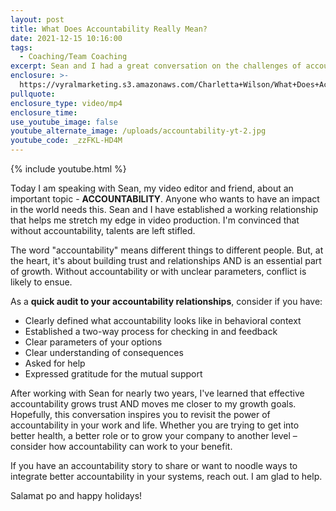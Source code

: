 ```yaml
---
layout: post
title: What Does Accountability Really Mean?
date: 2021-12-15 10:16:00
tags:
  - Coaching/Team Coaching
excerpt: Sean and I had a great conversation on the challenges of accountability.
enclosure: >-
  https://vyralmarketing.s3.amazonaws.com/Charletta+Wilson/What+Does+Accountability+Mean_.mp4
pullquote:
enclosure_type: video/mp4
enclosure_time:
use_youtube_image: false
youtube_alternate_image: /uploads/accountability-yt-2.jpg
youtube_code: _zzFKL-HD4M
---
```

{% include youtube.html %}

Today I am speaking with Sean, my video editor and friend, about an important topic -&nbsp;**ACCOUNTABILITY**. Anyone who wants to have an impact in the world needs this. Sean and I have established a working relationship that helps me stretch my edge in video production. I'm convinced that without accountability, talents are left stifled.

The word "accountability" means different things to different people. But, at the heart, it's about building trust and relationships AND is an essential part of growth. Without accountability or with unclear parameters, conflict is likely to ensue.

As a&nbsp;**quick audit to your accountability relationships**, consider if you have:

* Clearly defined what accountability looks like in behavioral context&nbsp;
* Established a two-way process for checking in and feedback
* Clear parameters of your options
* Clear understanding of consequences
* Asked for help
* Expressed gratitude for the mutual support

After working with Sean for nearly two years, I've learned that effective accountability grows trust AND moves me closer to my growth goals. Hopefully, this conversation inspires you to revisit the power of accountability in your work and life. Whether you are trying to get into better health, a better role or to grow your company to another level – consider how accountability can work to your benefit.&nbsp;&nbsp;

If you have an accountability story to share or want to noodle ways to integrate better accountability in your systems, reach out. I am glad to help.

Salamat po and happy holidays\!
